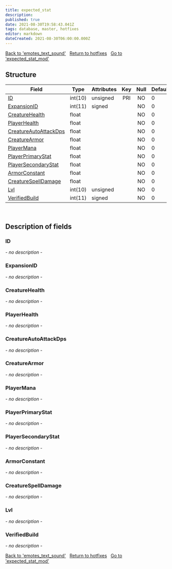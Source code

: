 ```yaml
---
title: expected_stat
description: 
published: true
date: 2021-08-30T19:58:43.041Z
tags: database, master, hotfixes
editor: markdown
dateCreated: 2021-08-30T06:00:00.000Z
---
```


<a href="https://dev.trinitycore.info/en/database/master/hotfixes/emotes_text_sound" class="mt-5 v-btn v-btn--depressed v-btn--flat v-btn--outlined theme--light v-size--default darkblue--text text--lighten-3"><span class="v-btn__content"><i aria-hidden="true" class="v-icon notranslate v-icon--left mdi mdi-arrow-left theme--light"></i><span>Back to 'emotes_text_sound'</span></span></a>&nbsp;&nbsp;&nbsp;<a href="https://dev.trinitycore.info/en/database/master/hotfixes/home" class="mt-5 v-btn v-btn--depressed v-btn--flat v-btn--outlined theme--light v-size--default darkblue--text text--lighten-3"><span class="v-btn__content"><i aria-hidden="true" class="v-icon notranslate v-icon--left mdi mdi-home-outline theme--light"></i><span>Return to hotfixes</span></span></a>&nbsp;&nbsp;&nbsp;<a href="https://dev.trinitycore.info/en/database/master/hotfixes/expected_stat_mod" class="mt-5 v-btn v-btn--depressed v-btn--flat v-btn--outlined theme--light v-size--default darkblue--text text--lighten-3"><span class="v-btn__content"><span>Go to 'expected_stat_mod'</span><i aria-hidden="true" class="v-icon notranslate v-icon--right mdi mdi-arrow-right theme--light"></i></span></a>

## Structure

| Field | Type | Attributes | Key | Null | Default | Extra | Comment |
| --- | --- | --- | :---: | :---: | --- | --- | --- |
| [ID](#id) | int(10) | unsigned | PRI | NO | 0 |  |  |
| [ExpansionID](#expansionid) | int(11) | signed |  | NO | 0 |  |  |
| [CreatureHealth](#creaturehealth) | float |  |  | NO | 0 |  |  |
| [PlayerHealth](#playerhealth) | float |  |  | NO | 0 |  |  |
| [CreatureAutoAttackDps](#creatureautoattackdps) | float |  |  | NO | 0 |  |  |
| [CreatureArmor](#creaturearmor) | float |  |  | NO | 0 |  |  |
| [PlayerMana](#playermana) | float |  |  | NO | 0 |  |  |
| [PlayerPrimaryStat](#playerprimarystat) | float |  |  | NO | 0 |  |  |
| [PlayerSecondaryStat](#playersecondarystat) | float |  |  | NO | 0 |  |  |
| [ArmorConstant](#armorconstant) | float |  |  | NO | 0 |  |  |
| [CreatureSpellDamage](#creaturespelldamage) | float |  |  | NO | 0 |  |  |
| [Lvl](#lvl) | int(10) | unsigned |  | NO | 0 |  |  |
| [VerifiedBuild](#verifiedbuild) | int(11) | signed |  | NO | 0 |  |  |
&nbsp;
## Description of fields

### ID
*- no description -*
&nbsp;

### ExpansionID
*- no description -*
&nbsp;

### CreatureHealth
*- no description -*
&nbsp;

### PlayerHealth
*- no description -*
&nbsp;

### CreatureAutoAttackDps
*- no description -*
&nbsp;

### CreatureArmor
*- no description -*
&nbsp;

### PlayerMana
*- no description -*
&nbsp;

### PlayerPrimaryStat
*- no description -*
&nbsp;

### PlayerSecondaryStat
*- no description -*
&nbsp;

### ArmorConstant
*- no description -*
&nbsp;

### CreatureSpellDamage
*- no description -*
&nbsp;

### Lvl
*- no description -*
&nbsp;

### VerifiedBuild
*- no description -*
&nbsp;

<a href="https://dev.trinitycore.info/en/database/master/hotfixes/emotes_text_sound" class="mt-5 v-btn v-btn--depressed v-btn--flat v-btn--outlined theme--light v-size--default darkblue--text text--lighten-3"><span class="v-btn__content"><i aria-hidden="true" class="v-icon notranslate v-icon--left mdi mdi-arrow-left theme--light"></i><span>Back to 'emotes_text_sound'</span></span></a>&nbsp;&nbsp;&nbsp;<a href="https://dev.trinitycore.info/en/database/master/hotfixes/home" class="mt-5 v-btn v-btn--depressed v-btn--flat v-btn--outlined theme--light v-size--default darkblue--text text--lighten-3"><span class="v-btn__content"><i aria-hidden="true" class="v-icon notranslate v-icon--left mdi mdi-home-outline theme--light"></i><span>Return to hotfixes</span></span></a>&nbsp;&nbsp;&nbsp;<a href="https://dev.trinitycore.info/en/database/master/hotfixes/expected_stat_mod" class="mt-5 v-btn v-btn--depressed v-btn--flat v-btn--outlined theme--light v-size--default darkblue--text text--lighten-3"><span class="v-btn__content"><span>Go to 'expected_stat_mod'</span><i aria-hidden="true" class="v-icon notranslate v-icon--right mdi mdi-arrow-right theme--light"></i></span></a>

